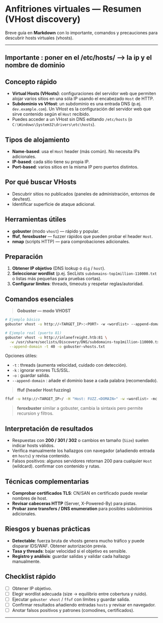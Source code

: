 # Anfitriones virtuales — Resumen (VHost discovery)

Breve guía en **Markdown** con lo importante, comandos y precauciones para descubrir hosts virtuales (vhosts).

---
## Importante : poner en el /etc/hosts/ --> la ip y el nombre de dominio
## Concepto rápido

* **Virtual Hosts (VHosts)**: configuraciones del servidor web que permiten alojar varios sitios en una sóla IP usando el encabezado `Host` de HTTP.
* **Subdominio vs VHost**: un subdominio es una entrada DNS (p.ej. `dev.example.com`). Un VHost es la configuración del servidor web que sirve contenido según el `Host` recibido.
* Puedes acceder a un VHost sin DNS editando `/etc/hosts` (o `C:\Windows\System32\drivers\etc\hosts`).

## Tipos de alojamiento

* **Name-based**: usa el `Host` header (más común). No necesita IPs adicionales.
* **IP-based**: cada sitio tiene su propia IP.
* **Port-based**: varios sitios en la misma IP pero puertos distintos.

## Por qué buscar VHosts

* Descubrir sitios no publicados (paneles de administración, entornos de dev/test).
* Identificar superficie de ataque adicional.

## Herramientas útiles

* **gobuster** (modo `vhost`) — rápido y popular.
* **ffuf**, **feroxbuster** — fuzzer rápidos que pueden probar el header `Host`.
* **nmap** (scripts HTTP) — para comprobaciones adicionales.

## Preparación

1. **Obtener IP objetivo** (DNS lookup o `dig` / `host`).
2. **Seleccionar wordlist** (p.ej. SecLists `subdomains-top1million-110000.txt` o listas más pequeñas para pruebas cortas).
3. **Configurar límites**: threads, timeouts y respetar reglas/autoridad.

## Comandos esenciales

> **Gobuster — modo VHOST**

```bash
# Ejemplo básico
gobuster vhost -u http://<TARGET_IP>:<PORT> -w <wordlist> --append-domain

# Ejemplo real (puerto 81)
gobuster vhost -u http://inlanefreight.htb:81 \
  -w /usr/share/seclists/Discovery/DNS/subdomains-top1million-110000.txt \
  --append-domain -t 40 -o gobuster-vhosts.txt
```

Opciones útiles:

* `-t` : threads (aumenta velocidad, cuidado con detección).
* `-k` : ignorar errores TLS/SSL.
* `-o` : guardar salida.
* `--append-domain` : añade el dominio base a cada palabra (recomendado).

> **ffuf (header Host fuzzing)**

```bash
ffuf -u http://<TARGET_IP>/ -H "Host: FUZZ.<DOMAIN>" -w <wordlist> -mc 200,301,302 -t 40 -o ffuf-vhosts.json
```

> **feroxbuster** similar a gobuster, cambia la sintaxis pero permite recursion y filtros.

## Interpretación de resultados

* Respuestas con **200 / 301 / 302** o cambios en tamaño (`Size`) suelen indicar hosts válidos.
* Verifica manualmente los hallazgos con navegador (añadiendo entrada en `hosts`) y revisa contenido.
* Falsos positivos: algunos servidores retornan 200 para cualquier `Host` (wildcard). confirmar con contenido y rutas.

## Técnicas complementarias

* **Comprobar certificados TLS**: CN/SAN en certificado puede revelar nombres de host.
* **Revisar cabeceras HTTP** (Server, X-Powered-By) para pistas.
* **Probar zone transfers / DNS enumeration** para posibles subdominios adicionales.

## Riesgos y buenas prácticas

* **Detectable**: fuerza bruta de vhosts genera mucho tráfico y puede disparar IDS/WAF. Obtener autorización previa.
* **Tasa y threads**: bajar velocidad si el objetivo es sensible.
* **Registro y análisis**: guardar salidas y validar cada hallazgo manualmente.

## Checklist rápido

* [ ] Obtener IP objetivo.
* [ ] Elegir wordlist adecuada (size → equilibrio entre cobertura y ruido).
* [ ] Ejecutar `gobuster vhost` / `ffuf` con límites y guardar salida.
* [ ] Confirmar resultados añadiendo entradas `hosts` y revisar en navegador.
* [ ] Anotar falsos positivos y patrones (comodines, certificados).

---

